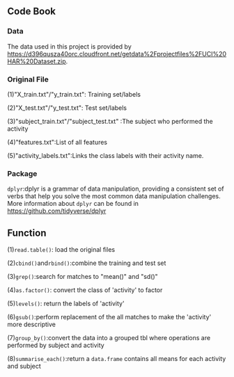 ## Code Book

### Data

The data used in this project is provided by <https://d396qusza40orc.cloudfront.net/getdata%2Fprojectfiles%2FUCI%20HAR%20Dataset.zip>.

### Original File

(1)"X_train.txt"/"y_train.txt": Training set/labels

(2)"X_test.txt"/"y_test.txt": Test set/labels

(3)"subject_train.txt"/"subject_test.txt" :The subject who performed the activity

(4)"features.txt":List of all features

(5)"activity_labels.txt":Links the class labels with their activity name.

### Package

`dplyr`:dplyr is a grammar of data manipulation, providing a consistent set of verbs that help you solve the most common data manipulation challenges. More information about `dplyr` can be found in <https://github.com/tidyverse/dplyr>

## Function

(1)`read.table()`: load the original files

(2)`cbind()`and`rbind()`:combine the training and test set

(3)`grep()`:search for matches to "mean()" and "sd()"

(4)`as.factor()`: convert the class of 'activity' to factor

(5)`levels()`: return the labels of 'activity'

(6)`gsub()`:perform replacement of the all matches to make the 'activity' more descriptive

(7)`group_by()`:convert the data into a grouped tbl where operations are performed by subject and activity

(8)`summarise_each()`:return a `data.frame` contains all means for each activity and subject


